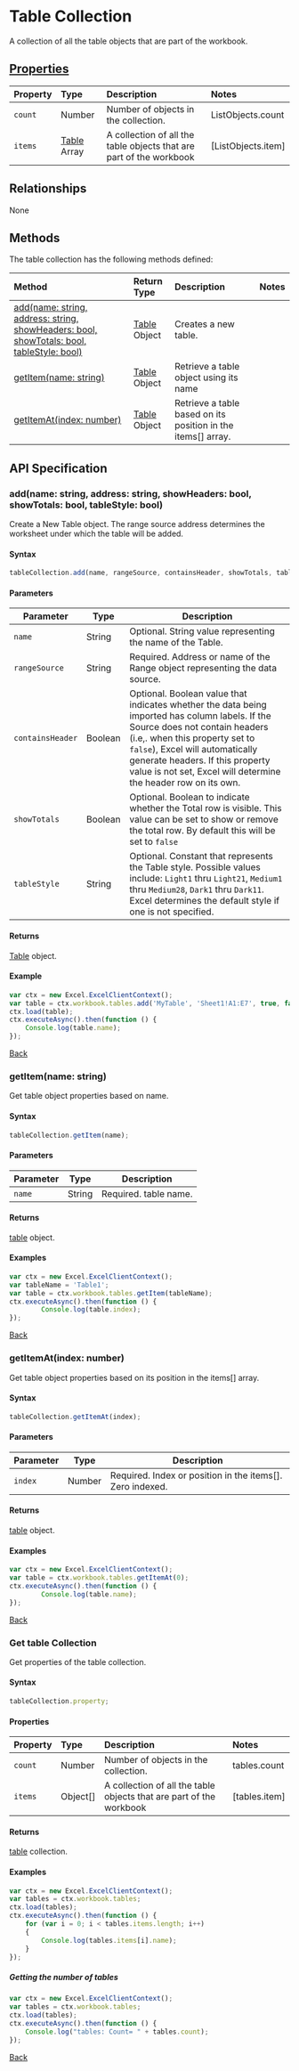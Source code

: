 # Table Collection

A collection of all the table objects that are part of the workbook. 

## [Properties](#get-table-collection)

| Property         | Type    |Description|Notes |
|:-----------------|:--------|:----------|:-----|
|`count`| Number   | Number of objects in the collection.|ListObjects.count|
|`items`| [Table](table.md) Array | A collection of all the table objects that are part of the workbook|[ListObjects.item] |

## Relationships

None

## Methods

The table collection has the following methods defined:

| Method     | Return Type    |Description|Notes  |
|:-----------------|:--------|:----------|:------|
|[add(name: string, address: string, showHeaders: bool, showTotals: bool, tableStyle: bool)](#addname-string-address-string-showHeaders-bool-showTotals-bool-tableStyle-bool)| [Table](table.md) Object              |Creates a new table. ||
|[getItem(name: string)](#getitemname-string)| [Table](table.md) Object      |Retrieve a table object using its name||
|[getItemAt(index: number)](#getitematindex-number)| [Table](table.md) Object     |Retrieve a table based on its position in the items[] array.||

## API Specification 

### add(name: string, address: string, showHeaders: bool, showTotals: bool, tableStyle: bool)

Create a New Table object. The range source address determines the worksheet under which the table will be added. 

#### Syntax
```js
tableCollection.add(name, rangeSource, containsHeader, showTotals, tableStyle);
```
#### Parameters 

|Parameter       | Type   | Description
|--------------- | ------ | ------------
|`name`  | String | Optional. String value representing the name of the Table.
|`rangeSource`| String | Required. Address or name of the Range object representing the data source.
|`containsHeader` | Boolean | Optional. Boolean value that indicates whether the data being imported has column labels. If the Source does not contain headers (i.e,. when this property set to `false`), Excel will automatically generate headers. If this property value is not set, Excel will determine the header row on its own.
|`showTotals` | Boolean| Optional. Boolean to indicate whether the Total row is visible. This value can be set to show or remove the total row. By default this will be set to `false` 
|`tableStyle` | String | Optional. Constant that represents the Table style. Possible values include: `Light1` thru `Light21`, `Medium1` thru `Medium28`, `Dark1` thru `Dark11`. Excel determines the default style if one is not specified. 

#### Returns
[Table](table.md) object.

#### Example
```js
var ctx = new Excel.ExcelClientContext();
var table = ctx.workbook.tables.add('MyTable', 'Sheet1!A1:E7', true, false, null);
ctx.load(table);
ctx.executeAsync().then(function () {
	Console.log(table.name);
});

```


[Back](#methods)

### getItem(name: string)

Get table object properties based on name.

#### Syntax
```js
tableCollection.getItem(name);
```

#### Parameters

Parameter       | Type  | Description
--------------- | ------ | ------------
 `name`| String | Required. table name. 

#### Returns

[table](table.md) object.

#### Examples
```js
var ctx = new Excel.ExcelClientContext();
var tableName = 'Table1';
var table = ctx.workbook.tables.getItem(tableName);
ctx.executeAsync().then(function () {
		Console.log(table.index);
});
```
[Back](#methods)


### getItemAt(index: number)

Get table object properties based on its position in the items[] array. 

#### Syntax
```js
tableCollection.getItemAt(index);
```

#### Parameters

Parameter       | Type  | Description
--------------- | ------ | ------------
 `index`| Number | Required. Index or position in the items[]. Zero indexed.

#### Returns

[table](table.md) object.

#### Examples
```js
var ctx = new Excel.ExcelClientContext();
var table = ctx.workbook.tables.getItemAt(0);
ctx.executeAsync().then(function () {
		Console.log(table.name);
});
```
[Back](#methods)

### Get table Collection

Get properties of the table collection. 

#### Syntax
```js
tableCollection.property;
```

#### Properties

| Property         | Type    |Description|Notes |
|:-----------------|:--------|:----------|:-----|
|`count`| Number   | Number of objects in the collection.|tables.count|
|`items`| Object[] | A collection of all the table objects that are part of the workbook|[tables.item] |


#### Returns

[table](table.md) collection. 

#### Examples

```js
var ctx = new Excel.ExcelClientContext();
var tables = ctx.workbook.tables;
ctx.load(tables);
ctx.executeAsync().then(function () {
	for (var i = 0; i < tables.items.length; i++)
	{
		Console.log(tables.items[i].name);
	}
});
```

##### Getting the number of tables

```js
var ctx = new Excel.ExcelClientContext();
var tables = ctx.workbook.tables;
ctx.load(tables);
ctx.executeAsync().then(function () {
	Console.log("tables: Count= " + tables.count);
});

```
[Back](#properties)